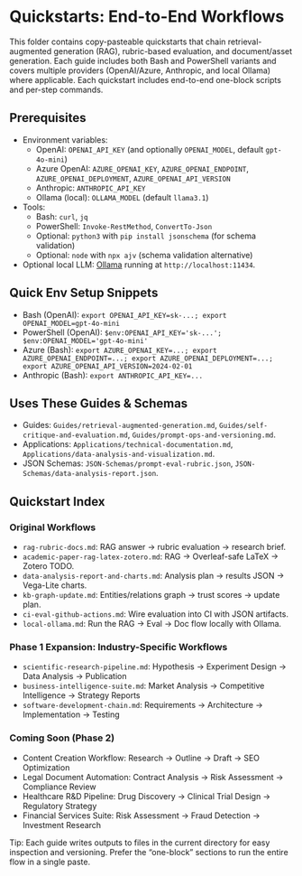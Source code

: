 # Quickstarts: End-to-End Workflows

This folder contains copy-pasteable quickstarts that chain retrieval-augmented generation (RAG), rubric-based evaluation, and document/asset generation. Each guide includes both Bash and PowerShell variants and covers multiple providers (OpenAI/Azure, Anthropic, and local Ollama) where applicable. Each quickstart includes end-to-end one-block scripts and per-step commands.

## Prerequisites
- Environment variables:
  - OpenAI: `OPENAI_API_KEY` (and optionally `OPENAI_MODEL`, default `gpt-4o-mini`)
  - Azure OpenAI: `AZURE_OPENAI_KEY`, `AZURE_OPENAI_ENDPOINT`, `AZURE_OPENAI_DEPLOYMENT`, `AZURE_OPENAI_API_VERSION`
  - Anthropic: `ANTHROPIC_API_KEY`
  - Ollama (local): `OLLAMA_MODEL` (default `llama3.1`)
- Tools:
  - Bash: `curl`, `jq`
  - PowerShell: `Invoke-RestMethod`, `ConvertTo-Json`
  - Optional: `python3` with `pip install jsonschema` (for schema validation)
  - Optional: `node` with `npx ajv` (schema validation alternative)
- Optional local LLM: [Ollama](https://ollama.com) running at `http://localhost:11434`.

## Quick Env Setup Snippets
- Bash (OpenAI): `export OPENAI_API_KEY=sk-...; export OPENAI_MODEL=gpt-4o-mini`
- PowerShell (OpenAI): `$env:OPENAI_API_KEY='sk-...'; $env:OPENAI_MODEL='gpt-4o-mini'`
- Azure (Bash): `export AZURE_OPENAI_KEY=...; export AZURE_OPENAI_ENDPOINT=...; export AZURE_OPENAI_DEPLOYMENT=...; export AZURE_OPENAI_API_VERSION=2024-02-01`
- Anthropic (Bash): `export ANTHROPIC_API_KEY=...`

## Uses These Guides & Schemas
- Guides: `Guides/retrieval-augmented-generation.md`, `Guides/self-critique-and-evaluation.md`, `Guides/prompt-ops-and-versioning.md`.
- Applications: `Applications/technical-documentation.md`, `Applications/data-analysis-and-visualization.md`.
- JSON Schemas: `JSON-Schemas/prompt-eval-rubric.json`, `JSON-Schemas/data-analysis-report.json`.

## Quickstart Index

### Original Workflows
- `rag-rubric-docs.md`: RAG answer → rubric evaluation → research brief.
- `academic-paper-rag-latex-zotero.md`: RAG → Overleaf-safe LaTeX → Zotero TODO.
- `data-analysis-report-and-charts.md`: Analysis plan → results JSON → Vega-Lite charts.
- `kb-graph-update.md`: Entities/relations graph → trust scores → update plan.
- `ci-eval-github-actions.md`: Wire evaluation into CI with JSON artifacts.
- `local-ollama.md`: Run the RAG → Eval → Doc flow locally with Ollama.

### Phase 1 Expansion: Industry-Specific Workflows
- `scientific-research-pipeline.md`: Hypothesis → Experiment Design → Data Analysis → Publication
- `business-intelligence-suite.md`: Market Analysis → Competitive Intelligence → Strategy Reports
- `software-development-chain.md`: Requirements → Architecture → Implementation → Testing

### Coming Soon (Phase 2)
- Content Creation Workflow: Research → Outline → Draft → SEO Optimization
- Legal Document Automation: Contract Analysis → Risk Assessment → Compliance Review
- Healthcare R&D Pipeline: Drug Discovery → Clinical Trial Design → Regulatory Strategy
- Financial Services Suite: Risk Assessment → Fraud Detection → Investment Research

Tip: Each guide writes outputs to files in the current directory for easy inspection and versioning. Prefer the “one-block” sections to run the entire flow in a single paste.
